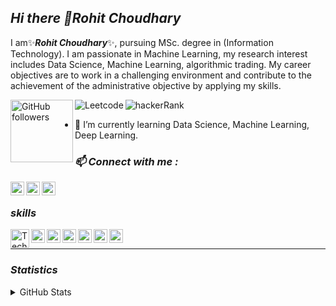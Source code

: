 
## *Hi there 👋Rohit Choudhary*

I am✨***Rohit Choudhary***✨, pursuing MSc. degree in (Information Technology). I am passionate in Machine Learning, my research interest includes Data Science, Machine Learning, algorithmic trading. My career objectives are to work in a challenging environment and contribute to the achievement of the administrative objective by applying my skills.

<img align="left" width="100px" alt="GitHub followers" src="https://img.shields.io/github/followers/TechRoC?style=social"/>[<img align="left" alt = "Leetcode" src="https://img.shields.io/badge/Leetcode-Programming-lightgrey"/>][website] [<img align="left" alt = "hackerRank" src="https://img.shields.io/badge/HackRank-Programming-green" />][websitea]
  




[website]: https://leetcode.com/rohitchoudhary7718/

[websitea]: https://www.hackerrank.com/rohitchoudhary71
</br>
- 🌱 I’m currently learning Data Science, Machine Learning, Deep Learning.

### ***📫 Connect with me :***

  [<img align="left" width="22px" alt="TechRoC | LinkedIn" src="https://cdn.jsdelivr.net/npm/simple-icons@v3/icons/linkedin.svg" color="blue"/>][linkedin]      [<img align="left" width="22px" alt="TechRoC | facebook" src="https://unpkg.com/simple-icons@v3/icons/facebook.svg" />][facebook] [<img align= "left" width="22px" alt="TechRoC | Instagram" src="https://unpkg.com/simple-icons@v3/icons/instagram.svg" />][instagram]

<br />

### ***skills***

<img align="left" width="30px" alt="TechRoC | LinkedIn" src="https://simpleicons.org/icons/python.svg"/>
<img align="left" width="22px" alt="TechRoC | LinkedIn" src="https://simpleicons.org/icons/java.svg"/>
<img align="left" width="22px" alt="TechRoC | LinkedIn" src="https://simpleicons.org/icons/django.svg"/>
<img align="left" width="22px" alt="TechRoC | LinkedIn" src="https://simpleicons.org/icons/mongodb.svg"/>
<img align="left" width="22px" alt="TechRoC | LinkedIn" src="https://simpleicons.org/icons/postgresql.svg"/>
<img align="left" width="22px" alt="TechRoC | LinkedIn" src="https://simpleicons.org/icons/xamarin.svg"/>
<img align="left" width="22px" alt="TechRoC | LinkedIn" src="https://simpleicons.org/icons/tensorflow.svg"/>

[linkedin]: https://www.linkedin.com/in/rohit-choudhary-1789771a0
[facebook]: https://www.facebook.com/profile.php?id=100027133413454
[instagram]: https://www.instagram.com/rohitchoudhary312

<br />

---

### *Statistics*

<!-- START_SECTION:activity -->

<details>
   <summary>GitHub Stats</summary>

   <img align="left" alt="TechRoC's GitHub stats" src="https://github-readme-stats-kappa-dun.vercel.app/api?username=TechRoC&show_icons=True&hide_border=True"/>
</details>
